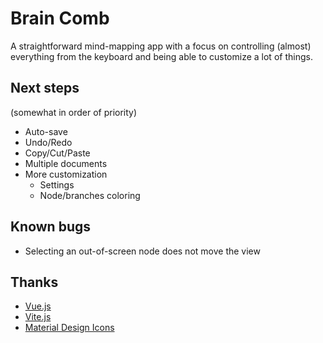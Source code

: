 # Brain Comb

A straightforward mind-mapping app with a focus on controlling (almost) everything from the keyboard and being able to customize a lot of things.

## Next steps

(somewhat in order of priority)
- Auto-save
- Undo/Redo
- Copy/Cut/Paste
- Multiple documents
- More customization
	- Settings
	- Node/branches coloring

## Known bugs

- Selecting an out-of-screen node does not move the view

## Thanks

- [Vue.js](https://vuejs.org/)
- [Vite.js](https://vitejs.dev/)
- [Material Design Icons](https://pictogrammers.com/library/mdi/)
